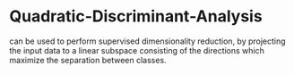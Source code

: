 # Quadratic-Discriminant-Analysis
can be used to perform supervised dimensionality reduction, by projecting the input data to a linear subspace consisting of the directions which maximize the separation between classes.
